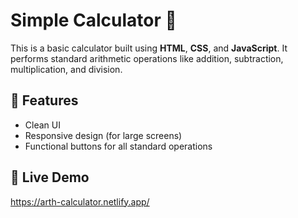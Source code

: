 # Simple Calculator 🧮

This is a basic calculator built using **HTML**, **CSS**, and **JavaScript**. It performs standard arithmetic operations like addition, subtraction, multiplication, and division.

## 🔧 Features

- Clean UI
- Responsive design (for large screens)
- Functional buttons for all standard operations

## 🚀 Live Demo

https://arth-calculator.netlify.app/

